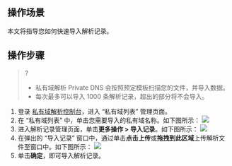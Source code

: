 
## 操作场景
本文将指导您如何快速导入解析记录。

## 操作步骤
>?
>- 私有域解析 Private DNS 会按照预定模板扫描您的文件，并导入数据。
>- 每次最多可以导入 1000 条解析记录，超出的部分将不会导入。

1. 登录 [私有域解析控制台](https://console.cloud.tencent.com/privatedns/domains)，进入 “私有域列表” 管理页面。
2. 在 “私有域列表” 中，单击您需要导入的私有域名称。如下图所示：
![](https://main.qcloudimg.com/raw/c3ce3b12b80a8c1f7b134f24598b5e6e.png)
3. 进入解析记录管理页面，单击**更多操作 > 导入记录**。如下图所示：
![](https://main.qcloudimg.com/raw/eb05efa5a7a3fbfe7b1090953d13c6fc.png)
4. 在弹出的 “导入记录” 窗口中，通过单击**点击上传**或**拖拽到此区域**上传解析文件至窗口中。如下图所示：
![](https://main.qcloudimg.com/raw/fb4fd96a533aeea6ec4051913018e7fb.png)
5. 单击**确定**，即可导入解析记录。
